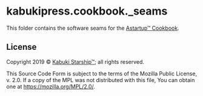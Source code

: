 # kabukipress.cookbook._seams

This folder contains the software seams for the [Astartup™ Cookbook](https://github.com/kabuki-starship/kabuki.press.cookbook).

## License

Copyright 2019 © [Kabuki Starship™](https://kabukistarship.com); all rights reserved.

This Source Code Form is subject to the terms of the Mozilla Public License, v. 2.0. If a copy of the MPL was not distributed with this file, You can obtain one at <https://mozilla.org/MPL/2.0/>.
